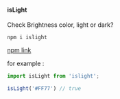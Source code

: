 #### isLight

Check Brightness color, light or dark?

```npm i islight```

[npm link](https://www.npmjs.com/package/islight)

for example :

```javascript
import isLight from 'islight';

isLight('#FF77') // true 
```
